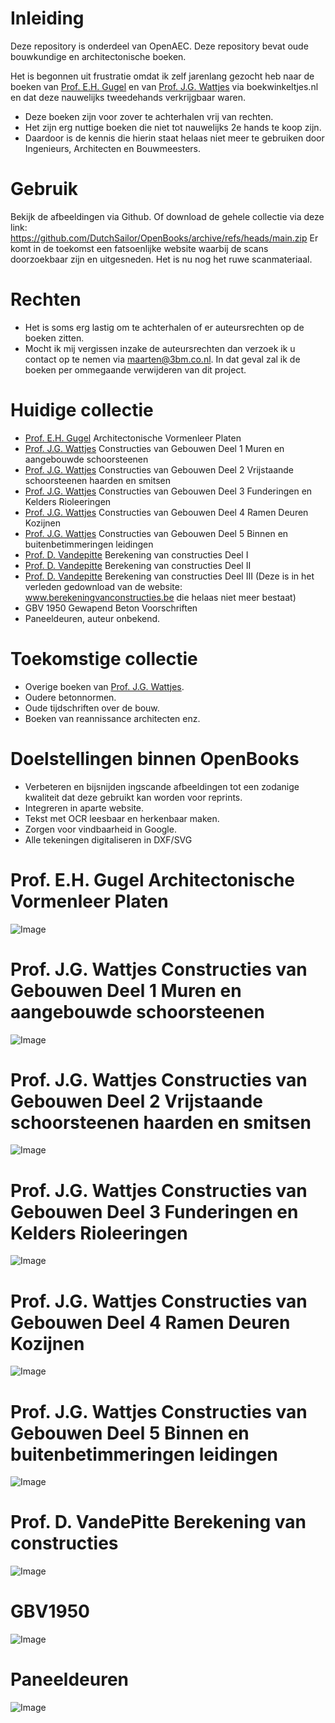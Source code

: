 # Inleiding

Deze repository is onderdeel van OpenAEC. Deze repository bevat oude bouwkundige en architectonische boeken.

Het is begonnen uit frustratie omdat ik zelf jarenlang gezocht heb naar de boeken van [Prof. E.H. Gugel](https://nl.wikipedia.org/wiki/Eugen_Gugel) en van [Prof. J.G. Wattjes](https://nl.wikipedia.org/wiki/J.G._Wattjes) via boekwinkeltjes.nl en dat deze nauwelijks tweedehands verkrijgbaar waren.

* Deze boeken zijn voor zover te achterhalen vrij van rechten. 
* Het zijn erg nuttige boeken die niet tot nauwelijks 2e hands te koop zijn.
* Daardoor is de kennis die hierin staat helaas niet meer te gebruiken door Ingenieurs, Architecten en Bouwmeesters. 

# Gebruik
Bekijk de afbeeldingen via Github. Of download de gehele collectie via deze link: https://github.com/DutchSailor/OpenBooks/archive/refs/heads/main.zip
Er komt in de toekomst een fatsoenlijke website waarbij de scans doorzoekbaar zijn en uitgesneden. Het is nu nog het ruwe scanmateriaal.

# Rechten
* Het is soms erg lastig om te achterhalen of er auteursrechten op de boeken zitten.
* Mocht ik mij vergissen inzake de auteursrechten dan verzoek ik u contact op te nemen via maarten@3bm.co.nl. In dat geval zal ik de boeken per ommegaande verwijderen van dit project.

# Huidige collectie
* [Prof. E.H. Gugel](https://nl.wikipedia.org/wiki/Eugen_Gugel) Architectonische Vormenleer Platen
* [Prof. J.G. Wattjes](https://nl.wikipedia.org/wiki/J.G._Wattjes) Constructies van Gebouwen Deel 1 Muren en aangebouwde schoorsteenen
* [Prof. J.G. Wattjes](https://nl.wikipedia.org/wiki/J.G._Wattjes) Constructies van Gebouwen Deel 2 Vrijstaande schoorsteenen haarden en smitsen
* [Prof. J.G. Wattjes](https://nl.wikipedia.org/wiki/J.G._Wattjes) Constructies van Gebouwen Deel 3 Funderingen en Kelders Rioleeringen
* [Prof. J.G. Wattjes](https://nl.wikipedia.org/wiki/J.G._Wattjes) Constructies van Gebouwen Deel 4 Ramen Deuren Kozijnen
* [Prof. J.G. Wattjes](https://nl.wikipedia.org/wiki/J.G._Wattjes) Constructies van Gebouwen Deel 5 Binnen en buitenbetimmeringen leidingen
* [Prof. D. Vandepitte](https://nl.wikipedia.org/wiki/Dani%C3%ABl_Vandepitte) Berekening van constructies Deel I
* [Prof. D. Vandepitte](https://nl.wikipedia.org/wiki/Dani%C3%ABl_Vandepitte) Berekening van constructies Deel II
* [Prof. D. Vandepitte](https://nl.wikipedia.org/wiki/Dani%C3%ABl_Vandepitte) Berekening van constructies Deel III
(Deze is in het verleden gedownload van de website: www.berekeningvanconstructies.be die helaas niet meer bestaat)
* GBV 1950 Gewapend Beton Voorschriften
* Paneeldeuren, auteur onbekend.

# Toekomstige collectie
* Overige boeken van [Prof. J.G. Wattjes](https://nl.wikipedia.org/wiki/J.G._Wattjes).
* Oudere betonnormen.
* Oude tijdschriften over de bouw.
* Boeken van reannissance architecten enz.

# Doelstellingen binnen OpenBooks
* Verbeteren en bijsnijden ingscande afbeeldingen tot een zodanige kwaliteit dat deze gebruikt kan worden voor reprints. 
* Integreren in aparte website.
* Tekst met OCR leesbaar en herkenbaar maken.
* Zorgen voor vindbaarheid in Google.
* Alle tekeningen digitaliseren in DXF/SVG

# Prof. E.H. Gugel Architectonische Vormenleer Platen
![Image](OpeningImage.JPG)

# Prof. J.G. Wattjes Constructies van Gebouwen Deel 1 Muren en aangebouwde schoorsteenen
![Image](OpeningImage1.JPG)

# Prof. J.G. Wattjes Constructies van Gebouwen Deel 2 Vrijstaande schoorsteenen haarden en smitsen
![Image](OpeningImage2.JPG)

# Prof. J.G. Wattjes Constructies van Gebouwen Deel 3 Funderingen en Kelders Rioleeringen
![Image](OpeningImageWattjes3.JPG)

# Prof. J.G. Wattjes Constructies van Gebouwen Deel 4 Ramen Deuren Kozijnen
![Image](OpeningImageWattjes4.jpg)

# Prof. J.G. Wattjes Constructies van Gebouwen Deel 5 Binnen en buitenbetimmeringen leidingen
![Image](OpeningImageWattjes5.jpg)

# Prof. D. VandePitte Berekening van constructies 
![Image](OpeningImagePitte.jpg)

# GBV1950
![Image](OpeningImage3.JPG)

# Paneeldeuren
![Image](OpeningImagePaneeldeur.png)
